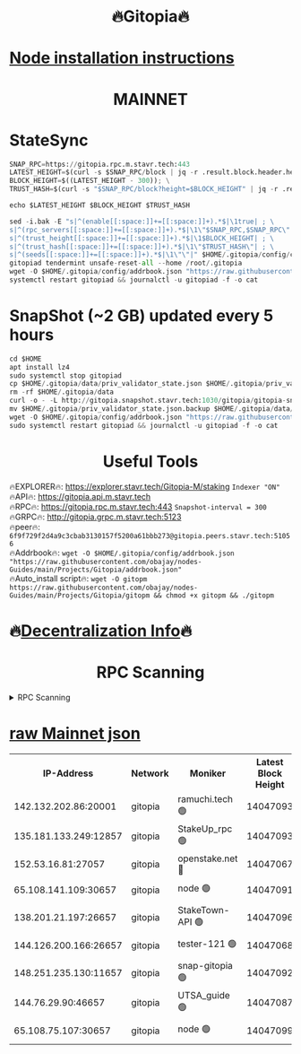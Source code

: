<h1 align="center"> 🔥Gitopia🔥</h1>

[Node installation instructions](https://github.com/obajay/nodes-Guides/tree/main/Projects/Gitopia)
=

<h1 align="center"> MAINNET</h1>

# StateSync
```python
SNAP_RPC=https://gitopia.rpc.m.stavr.tech:443
LATEST_HEIGHT=$(curl -s $SNAP_RPC/block | jq -r .result.block.header.height); \
BLOCK_HEIGHT=$((LATEST_HEIGHT - 300)); \
TRUST_HASH=$(curl -s "$SNAP_RPC/block?height=$BLOCK_HEIGHT" | jq -r .result.block_id.hash)

echo $LATEST_HEIGHT $BLOCK_HEIGHT $TRUST_HASH

sed -i.bak -E "s|^(enable[[:space:]]+=[[:space:]]+).*$|\1true| ; \
s|^(rpc_servers[[:space:]]+=[[:space:]]+).*$|\1\"$SNAP_RPC,$SNAP_RPC\"| ; \
s|^(trust_height[[:space:]]+=[[:space:]]+).*$|\1$BLOCK_HEIGHT| ; \
s|^(trust_hash[[:space:]]+=[[:space:]]+).*$|\1\"$TRUST_HASH\"| ; \
s|^(seeds[[:space:]]+=[[:space:]]+).*$|\1\"\"|" $HOME/.gitopia/config/config.toml
gitopiad tendermint unsafe-reset-all --home /root/.gitopia
wget -O $HOME/.gitopia/config/addrbook.json "https://raw.githubusercontent.com/obajay/nodes-Guides/main/Projects/Gitopia/addrbook.json"
systemctl restart gitopiad && journalctl -u gitopiad -f -o cat
```
# SnapShot (~2 GB) updated every 5 hours
```python
cd $HOME
apt install lz4
sudo systemctl stop gitopiad
cp $HOME/.gitopia/data/priv_validator_state.json $HOME/.gitopia/priv_validator_state.json.backup
rm -rf $HOME/.gitopia/data
curl -o - -L http://gitopia.snapshot.stavr.tech:1030/gitopia/gitopia-snap.tar.lz4 | lz4 -c -d - | tar -x -C $HOME/.gitopia --strip-components 2
mv $HOME/.gitopia/priv_validator_state.json.backup $HOME/.gitopia/data/priv_validator_state.json
wget -O $HOME/.gitopia/config/addrbook.json "https://raw.githubusercontent.com/obajay/nodes-Guides/main/Projects/Gitopia/addrbook.json"
sudo systemctl restart gitopiad && journalctl -u gitopiad -f -o cat
```
 <h1 align="center"> Useful Tools</h1>

🔥EXPLORER🔥:      https://explorer.stavr.tech/Gitopia-M/staking  `Indexer "ON"` \
🔥API🔥: 			 		 https://gitopia.api.m.stavr.tech \
🔥RPC🔥:           https://gitopia.rpc.m.stavr.tech:443              `Snapshot-interval = 300` \
🔥GRPC🔥:          http://gitopia.grpc.m.stavr.tech:5123 \
🔥peer🔥:					 `6f9f729f2d4a9c3cbab3130157f5200a61bbb273@gitopia.peers.stavr.tech:51056` \
🔥Addrbook🔥:    ```wget -O $HOME/.gitopia/config/addrbook.json "https://raw.githubusercontent.com/obajay/nodes-Guides/main/Projects/Gitopia/addrbook.json"``` \
🔥Auto_install script🔥: ```wget -O gitopm https://raw.githubusercontent.com/obajay/nodes-Guides/main/Projects/Gitopia/gitopm && chmod +x gitopm && ./gitopm```

🔥[Decentralization Info](https://github.com/obajay/StateSync-snapshots/tree/main/Projects/Gitopia/Decentralization)🔥
=

<h1 align="center"> RPC Scanning</h1>

<details>
<summary>RPC Scanning</summary>

<h2 align="center"> We scan nodes in real time every 4 hours. And we provide the final result of RPC endpoints.
We cannot influence the operation of these nodes in any way. </h2>


```python
If Voting Power is higher than 0 --> then the Node is a validator of the network and may be subject to attack and be a potential threat to the chain.
```
```python
We marked such validators with a red symbol
```

</details>

[raw Mainnet json](https://rpc-check.gitopm.stavr.tech/gitopm/rpc-gitopm-result.json)
=

<table><tr><th>IP-Address</th><th>Network</th><th>Moniker</th><th>Latest Block Height</th><th>Earliest Block Height</th><th>Catching Up</th><th>Tx Index</th><th>Voting Power</th><th>Scan Time</th></tr><tr><td>142.132.202.86:20001</td><td>gitopia</td><td>ramuchi.tech 🟢</td><td>14047093</td><td>6548337</td><td>False</td><td>on</td><td>0</td><td>2024-02-19T02:34:50.730797588UTC</td></tr><tr><td>135.181.133.249:12857</td><td>gitopia</td><td>StakeUp_rpc 🟢</td><td>14047093</td><td>8010001</td><td>False</td><td>on</td><td>0</td><td>2024-02-19T02:34:51.148174021UTC</td></tr><tr><td>152.53.16.81:27057</td><td>gitopia</td><td>openstake.net 🔴</td><td>14047067</td><td>10455001</td><td>False</td><td>off</td><td>42809</td><td>2024-02-19T02:34:07.255113847UTC</td></tr><tr><td>65.108.141.109:30657</td><td>gitopia</td><td>node 🟢</td><td>14047091</td><td>12299845</td><td>False</td><td>on</td><td>0</td><td>2024-02-19T02:34:48.006358079UTC</td></tr><tr><td>138.201.21.197:26657</td><td>gitopia</td><td>StakeTown-API 🟢</td><td>14047096</td><td>12733501</td><td>False</td><td>on</td><td>0</td><td>2024-02-19T02:34:55.537195137UTC</td></tr><tr><td>144.126.200.166:26657</td><td>gitopia</td><td>tester-121 🟢</td><td>14047068</td><td>12832814</td><td>False</td><td>off</td><td>0</td><td>2024-02-19T02:34:09.623460055UTC</td></tr><tr><td>148.251.235.130:11657</td><td>gitopia</td><td>snap-gitopia 🟢</td><td>14047092</td><td>12908001</td><td>False</td><td>on</td><td>0</td><td>2024-02-19T02:34:48.341606994UTC</td></tr><tr><td>144.76.29.90:46657</td><td>gitopia</td><td>UTSA_guide 🟢</td><td>14047087</td><td>13035301</td><td>False</td><td>on</td><td>0</td><td>2024-02-19T02:34:41.313084065UTC</td></tr><tr><td>65.108.75.107:30657</td><td>gitopia</td><td>node 🟢</td><td>14047099</td><td>13189502</td><td>False</td><td>on</td><td>0</td><td>2024-02-19T02:35:00.018811656UTC</td></tr></table>
